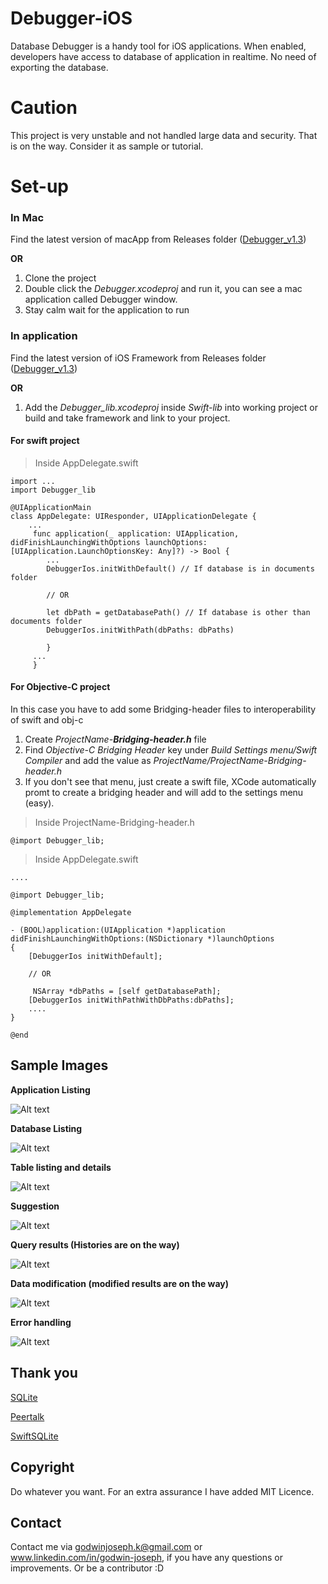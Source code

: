 # Debugger-iOS

Database Debugger is a handy tool for iOS applications. When enabled, developers have access to database of application in realtime. No need of exporting the database.

# Caution
This project is very unstable and not handled large data and security. That is on the way. Consider it as sample or tutorial.
# Set-up

### In Mac
Find the latest version of macApp from Releases folder ([Debugger_v1.3](https://github.com/godwinjk/Debugger-iOS/blob/master/Release/Debugger_v1.3.zip))

**OR**

1. Clone the project
2. Double click the *Debugger.xcodeproj* and run it, you can see a mac application called Debugger window.
3. Stay calm wait for the application to run

### In application

Find the latest version of iOS Framework from Releases folder ([Debugger_v1.3](https://github.com/godwinjk/Debugger-iOS/blob/master/Release/Debugger_v1.3.zip))

**OR**

1. Add the *Debugger_lib.xcodeproj* inside *Swift-lib* into working project or build and take framework and link to your project.

#### For swift project

> Inside AppDelegate.swift
```
import ...
import Debugger_lib

@UIApplicationMain
class AppDelegate: UIResponder, UIApplicationDelegate {
    ...
     func application(_ application: UIApplication, didFinishLaunchingWithOptions launchOptions: [UIApplication.LaunchOptionsKey: Any]?) -> Bool {
        ...
        DebuggerIos.initWithDefault() // If database is in documents folder
        
        // OR
        
        let dbPath = getDatabasePath() // If database is other than documents folder
        DebuggerIos.initWithPath(dbPaths: dbPaths)
        
        }
     ...
     }
```

#### For Objective-C project

In this case you have to add some Bridging-header files to interoperability of swift and obj-c

1. Create *ProjectName-**Bridging-header.h*** file
2. Find *Objective-C Bridging Header* key under *Build Settings menu/Swift Compiler* and add the value as *ProjectName/ProjectName-Bridging-header.h* 
3. If you don't see that menu, just create a swift file, XCode automatically promt to create a bridging header and will add to the settings menu (easy).
> Inside ProjectName-Bridging-header.h
```
@import Debugger_lib;
```

> Inside AppDelegate.swift

```
....

@import Debugger_lib;

@implementation AppDelegate

- (BOOL)application:(UIApplication *)application didFinishLaunchingWithOptions:(NSDictionary *)launchOptions
{
    [DebuggerIos initWithDefault];
    
    // OR 
    
     NSArray *dbPaths = [self getDatabasePath];
    [DebuggerIos initWithPathWithDbPaths:dbPaths];
    ....   
}

@end
```

## Sample Images

**Application Listing**

![Alt text](https://github.com/godwinjk/Debugger-iOS/blob/master/Images/Screenshot%202019-06-24%20at%2012.51.26%20PM.png)

**Database Listing**

![Alt text](https://github.com/godwinjk/Debugger-iOS/blob/master/Images/Screenshot%202019-06-13%20at%204.12.19%20PM.png)

**Table listing and details**

![Alt text](https://github.com/godwinjk/Debugger-iOS/blob/master/Images/Screenshot%202019-06-13%20at%204.13.00%20PM.png)

**Suggestion**

![Alt text](https://github.com/godwinjk/Debugger-iOS/blob/master/Images/Screenshot%202019-06-24%20at%2012.43.09%20PM.png)

**Query results (Histories are on the way)**

![Alt text](https://github.com/godwinjk/Debugger-iOS/blob/master/Images/Screenshot%202019-06-24%20at%2012.44.15%20PM.png)

**Data modification (modified results are on the way)**

![Alt text](https://github.com/godwinjk/Debugger-iOS/blob/master/Images/Screenshot%202019-06-24%20at%2012.45.21%20PM.png)

**Error handling**

![Alt text](https://github.com/godwinjk/Debugger-iOS/blob/master/Images/Screenshot%202019-06-24%20at%2012.46.48%20PM.png)

## Thank you

[SQLite](https://www.sqlite.org/index.html)

[Peertalk](https://github.com/rsms/peertalk)

[SwiftSQLite](https://github.com/chrismsimpson/SwiftSQLite)

## Copyright
Do whatever you want. For an extra assurance I have added MIT Licence.

## Contact
Contact me via godwinjoseph.k@gmail.com or www.linkedin.com/in/godwin-joseph, if you have any questions or improvements.
Or be a contributor :D
